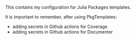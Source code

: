 This contains my configuration for Julia Packages templates.

It is important to remember, after using PkgTemplates:
- adding secrets in Github actions for Coverage
- adding secrets in Github actions for Documenter


